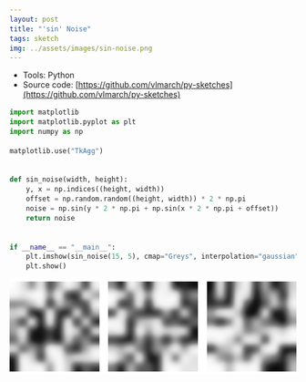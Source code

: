 ```yaml
---
layout: post
title: "'sin' Noise"
tags: sketch
img: ../assets/images/sin-noise.png
---
```


- Tools: Python
- Source code: [https://github.com/vlmarch/py-sketches](https://github.com/vlmarch/py-sketches)

```python
import matplotlib
import matplotlib.pyplot as plt
import numpy as np

matplotlib.use("TkAgg")


def sin_noise(width, height):
    y, x = np.indices((height, width))
    offset = np.random.random((height, width)) * 2 * np.pi
    noise = np.sin(y * 2 * np.pi + np.sin(x * 2 * np.pi + offset))
    return noise


if __name__ == "__main__":
    plt.imshow(sin_noise(15, 5), cmap="Greys", interpolation="gaussian")
    plt.show()
```

![sin-noise1.png](../assets/images/sin-noise1.png)
